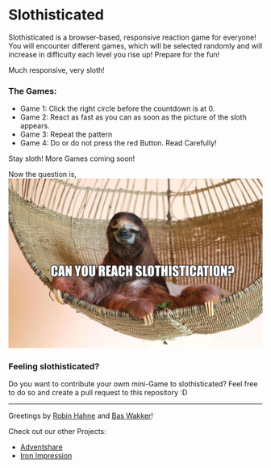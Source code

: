 # Slothisticated

Slothisticated is a browser-based, responsive reaction game for everyone! You will encounter different games, which will be selected randomly and will increase in difficulty each level you rise up! Prepare for the fun!

Much responsive, very sloth!

### The Games:
  - Game 1: Click the right circle before the countdown is at 0. 
  - Game 2: React as fast as you can as soon as the picture of the sloth appears.
  - Game 3: Repeat the pattern
  - Game 4: Do or do not press the red Button. Read Carefully!
  
 Stay sloth! More Games coming soon!

Now the question is,
![adventshare](https://raw.githubusercontent.com/mnib2xu/slothisticated/master/img/sloth-github.jpg?v=3&s=200)

### Feeling slothisticated?
Do you want to contribute your owm mini-Game to slothisticated?
Feel free to do so and create a pull request to this repository :D

<hr />

Greetings by <a href="https://github.com/rhahne">Robin Hahne</a> and <a href="https://github.com/mnib2xu">Bas Wakker</a>!

Check out our other Projects:
- <a href="https://github.com/rhahne/adventshare">Adventshare</a>
- <a href="https://github.com/rhahne/iron-impression">Iron Impression</a>
